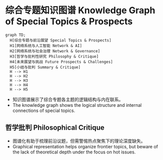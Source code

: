 # 综合专题知识图谱 Knowledge Graph of Special Topics & Prospects

```mermaid
graph TD;
  H[综合专题与前沿展望 Special Topics & Prospects]
  H1[网络系统与人工智能 Network & AI]
  H2[网络系统与社会治理 Network & Governance]
  H3[哲学与批判性研究 Philosophy & Critique]
  H4[未来展望与挑战 Future Prospects & Challenges]
  H5[小结与批判 Summary & Critique]
  H --> H1
  H --> H2
  H --> H3
  H --> H4
  H --> H5
```

- 知识图谱展示了综合专题各主题的逻辑结构与内在联系。
- The knowledge graph shows the logical structure and internal connections of special topics.

## 哲学批判 Philosophical Critique

- 图谱化有助于梳理前沿议题，但需警惕热点聚焦下的理论深度缺失。
- Graphical representation helps organize frontier topics, but beware of the lack of theoretical depth under the focus on hot issues.
